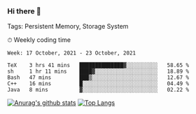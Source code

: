 ### Hi there 👋

Tags: Persistent Memory, Storage System

<!--

[![Anurag's github stats](https://github-readme-stats.vercel.app/api?username=wwyf)](https://github.com/anuraghazra/github-readme-stats)

[![Anurag's github stats](https://github-readme-stats.vercel.app/api?username=wwyf&count_private=true)](https://github.com/anuraghazra/github-readme-stats)


[![Top Langs](https://github-readme-stats.vercel.app/api/top-langs/?username=wwyf&count_private=true&&hide=jupyter%20notebook,html)](https://github.com/anuraghazra/github-readme-stats)



-->


⏱ Weekly coding time

<!--START_SECTION:waka-->
```text
Week: 17 October, 2021 - 23 October, 2021

TeX    3 hrs 41 mins   ██████████████▓░░░░░░░░░░   58.65 % 
sh     1 hr 11 mins    ████▓░░░░░░░░░░░░░░░░░░░░   18.89 % 
Bash   47 mins         ███▒░░░░░░░░░░░░░░░░░░░░░   12.67 % 
C++    16 mins         █░░░░░░░░░░░░░░░░░░░░░░░░   04.49 % 
Java   8 mins          ▓░░░░░░░░░░░░░░░░░░░░░░░░   02.22 % 
```
<!--END_SECTION:waka-->



[![Anurag's github stats](https://github-readme-stats.vercel.app/api?username=wwyf&count_private=true&show_icons=true&hide_border=true)](https://github.com/anuraghazra/github-readme-stats) [![Top Langs](https://github-readme-stats.vercel.app/api/top-langs/?username=wwyf&count_private=true&hide=jupyter%20notebook,html,OpenEdge%20ABL&langs_count=10&layout=compact&hide_border=true)](https://github.com/anuraghazra/github-readme-stats)

<!--

[![willianrod's wakatime stats](https://github-readme-stats.vercel.app/api/wakatime?username=wwyf)](https://github.com/anuraghazra/github-readme-stats)


-->
